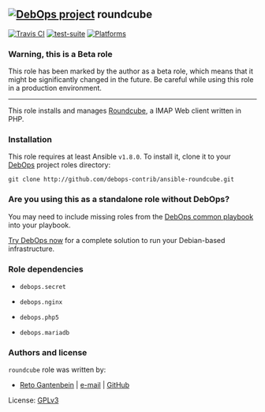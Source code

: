 ## [![DebOps project](http://debops.org/images/debops-small.png)](http://debops.org) roundcube

[![Travis CI](http://img.shields.io/travis/debops-contrib/ansible-roundcube.svg?style=flat)](http://travis-ci.org/debops-contrib/ansible-roundcube)
[![test-suite](http://img.shields.io/badge/test--suite-ansible--roundcube-blue.svg?style=flat)](https://github.com/ganto/test-suite/tree/master/ansible-roundcube/)
[![Platforms](http://img.shields.io/badge/platforms-debian-lightgrey.svg?style=flat)](#)

### Warning, this is a Beta role

This role has been marked by the author as a beta role, which means that it
might be significantly changed in the future. Be careful while using this role
in a production environment.

***

This role installs and manages [Roundcube](http://roundcube.net/), a IMAP Web
client written in PHP.

### Installation

This role requires at least Ansible `v1.8.0`. To install it, clone it
to your [DebOps](http://debops.org) project roles directory:

```Shell
git clone http://github.com/debops-contrib/ansible-roundcube.git
```

### Are you using this as a standalone role without DebOps?

You may need to include missing roles from the [DebOps common
playbook](https://github.com/debops/debops-playbooks/blob/master/playbooks/common.yml)
into your playbook.

[Try DebOps now](https://github.com/debops/debops) for a complete solution to run your Debian-based infrastructure.


### Role dependencies

* ``debops.secret``

* ``debops.nginx``

* ``debops.php5``

* ``debops.mariadb``


### Authors and license

`roundcube` role was written by:

- [Reto Gantenbein](https://linuxmonk.ch/) | [e-mail](mailto:reto.gantenbein@linuxmonk.ch) | [GitHub](https://github.com/ganto)

License: [GPLv3](https://tldrlegal.com/license/gnu-general-public-license-v3-%28gpl-3%29)

